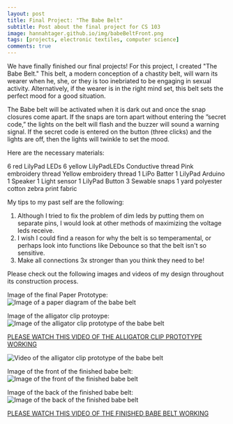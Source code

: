 ```yaml
---
layout: post
title: Final Project: "The Babe Belt"
subtitle: Post about the final project for CS 103
image: hannahtager.github.io/img/babeBeltFront.png
tags: [projects, electronic textiles, computer science]
comments: true
---
```


We have finally finished our final projects! For this project, I created "The Babe Belt."
This belt, a modern conception of a chastity belt, will warn its wearer when he, she, or they is too inebriated to be engaging in sexual activity. Alternatively, if the wearer is in the right mind set, this belt sets the perfect mood for a good situation.

The Babe belt will be activated when it is dark out and once the snap closures come apart. If the snaps are torn apart without entering the ”secret code,” the lights on the belt will flash and the buzzer will sound a warning signal. If the secret code is entered on the button (three clicks) and the lights are off, then the lights will twinkle to set the mood.

Here are the necessary materials:

6 red LilyPad LEDs
6 yellow LilyPadLEDs
Conductive thread
Pink embroidery thread
Yellow embroidery thread
1 LiPo Batter
1 LilyPad Arduino
1 Speaker
1 Light sensor
1 LilyPad Button
3 Sewable snaps
1 yard polyester cotton zebra print fabric

My tips to my past self are the following:

1. Although I tried to fix the problem of dim leds by putting them on separate pins, I would look at other methods of maximizing the voltage leds receive. 
2. I wish I could find a reason for why the belt is so temperamental, or perhaps look into functions like Debounce so that the belt isn't so sensitive.
3. Make all connections 3x stronger than you think they need to be!

Please check out the following images and videos of my design throughout its construction process.

Image of the final Paper Prototype:
![Image of a paper diagram of the babe belt](https://hannahtager.github.io/img/babeBeltPaper.png)

Image of the alligator clip protoype:
![Image of the alligator clip prototype of the babe belt](https://hannahtager.github.io/img/babeBeltAlligator.png)


[PLEASE WATCH THIS VIDEO OF THE ALLIGATOR CLIP PROTOTYPE WORKING](https://www.youtube.com/watch?v=t8QBjq4gkdM)


![Video of the alligator clip prototype of the babe belt](https://www.youtube.com/watch?v=t8QBjq4gkdM&feature=youtu.be)

Image of the front of the finished babe belt:
![Image of the front of the finished babe belt](https://hannahtager.github.io/img/babeBeltFront.png)

Image of the back of the finished babe belt:
![Image of the back of the finished babe belt](https://hannahtager.github.io/img/babeBeltBack.png)

[PLEASE WATCH THIS VIDEO OF THE FINISHED BABE BELT WORKING](https://www.youtube.com/watch?v=4IlPs0kCsWo)
